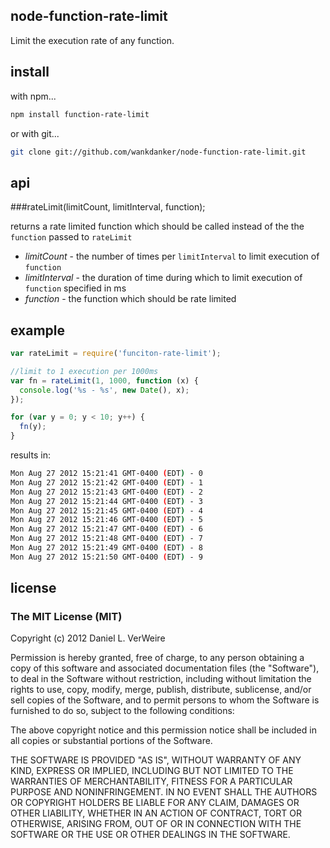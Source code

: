 node-function-rate-limit
--------------

Limit the execution rate of any function. 

install
---------

with npm...

```bash
npm install function-rate-limit
```

or with git...

```bash
git clone git://github.com/wankdanker/node-function-rate-limit.git
```

api
----

###rateLimit(limitCount, limitInterval, function);

returns a rate limited function which should be called instead of the the `function` passed to `rateLimit`

* _limitCount_ - the number of times per `limitInterval` to limit execution of `function`
* _limitInterval_ - the duration of time during which to limit execution of `function` specified in ms
* _function_ - the function which should be rate limited

example
-------

```javascript
var rateLimit = require('funciton-rate-limit');

//limit to 1 execution per 1000ms
var fn = rateLimit(1, 1000, function (x) {
  console.log('%s - %s', new Date(), x);
});

for (var y = 0; y < 10; y++) {
  fn(y);
}
```

results in:

```bash
Mon Aug 27 2012 15:21:41 GMT-0400 (EDT) - 0
Mon Aug 27 2012 15:21:42 GMT-0400 (EDT) - 1
Mon Aug 27 2012 15:21:43 GMT-0400 (EDT) - 2
Mon Aug 27 2012 15:21:44 GMT-0400 (EDT) - 3
Mon Aug 27 2012 15:21:45 GMT-0400 (EDT) - 4
Mon Aug 27 2012 15:21:46 GMT-0400 (EDT) - 5
Mon Aug 27 2012 15:21:47 GMT-0400 (EDT) - 6
Mon Aug 27 2012 15:21:48 GMT-0400 (EDT) - 7
Mon Aug 27 2012 15:21:49 GMT-0400 (EDT) - 8
Mon Aug 27 2012 15:21:50 GMT-0400 (EDT) - 9
```

license
----------

### The MIT License (MIT)


Copyright (c) 2012 Daniel L. VerWeire

Permission is hereby granted, free of charge, to any person obtaining
a copy of this software and associated documentation files (the
"Software"), to deal in the Software without restriction, including
without limitation the rights to use, copy, modify, merge, publish,
distribute, sublicense, and/or sell copies of the Software, and to
permit persons to whom the Software is furnished to do so, subject to
the following conditions:

The above copyright notice and this permission notice shall be
included in all copies or substantial portions of the Software.

THE SOFTWARE IS PROVIDED "AS IS", WITHOUT WARRANTY OF ANY KIND,
EXPRESS OR IMPLIED, INCLUDING BUT NOT LIMITED TO THE WARRANTIES OF
MERCHANTABILITY, FITNESS FOR A PARTICULAR PURPOSE AND NONINFRINGEMENT.
IN NO EVENT SHALL THE AUTHORS OR COPYRIGHT HOLDERS BE LIABLE FOR ANY
CLAIM, DAMAGES OR OTHER LIABILITY, WHETHER IN AN ACTION OF CONTRACT,
TORT OR OTHERWISE, ARISING FROM, OUT OF OR IN CONNECTION WITH THE
SOFTWARE OR THE USE OR OTHER DEALINGS IN THE SOFTWARE.
